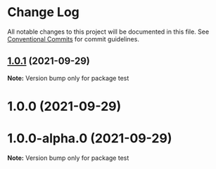 # Change Log

All notable changes to this project will be documented in this file.
See [Conventional Commits](https://conventionalcommits.org) for commit guidelines.

## [1.0.1](https://github.com/deepak7panwar/lerna/compare/test@1.0.0...test@1.0.1) (2021-09-29)

**Note:** Version bump only for package test





# 1.0.0 (2021-09-29)



# 1.0.0-alpha.0 (2021-09-29)

**Note:** Version bump only for package test
